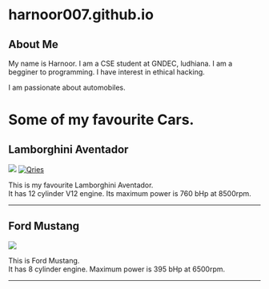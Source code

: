 # harnoor007.github.io
<html>
<head>
<title>My first Website</title>
</head>

<body>
<h2>About Me</h2>
<p>My name is Harnoor. I am a CSE student at GNDEC, ludhiana. I am a begginer to programming. I have interest in ethical hacking.</p>
<p>I am passionate about automobiles.</p>
<h1>Some of my favourite Cars.</h1>
<h2>Lamborghini Aventador</h2>
<img src="https://stimg.cardekho.com/images/carexteriorimages/930x620/Lamborghini/Aventador/6721/Lamborghini-Aventador-SVJ/1621849426405/front-left-side-47.jpg?tr=w-880,h-495"/>
  <a href="https://youtu.be/dQw4w9WgXcQ">
<img alt="Qries" src="https://stimg.cardekho.com/images/carexteriorimages/930x620/Lamborghini/Aventador/6721/Lamborghini-Aventador-SVJ/1621849426405/front-left-side-47.jpg"></a>
      
<p>This is my favourite Lamborghini Aventador.<br/>It has 12 cylinder V12 engine. Its maximum power is 760 bHp at 8500rpm.</p>
<hr/>
<h2>Ford Mustang</h2>
<img src="https://images.unsplash.com/photo-1547744152-14d985cb937f?ixlib=rb-1.2.1&ixid=MnwxMjA3fDB8MHxwaG90by1wYWdlfHx8fGVufDB8fHx8&auto=format&fit=crop&w=870&q=80"/>
<p>This is Ford Mustang.<br/>It has 8 cylinder engine. Maximum power is 395 bHp at 6500rpm.<p/>
<hr/>

